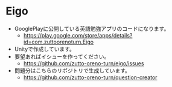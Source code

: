 # Eigo

- GooglePlayに公開している英語勉強アプリのコードになります。
  - https://play.google.com/store/apps/details?id=com.zuttoorenoturn.Eigo
- Unityで作成しています。
- 要望あればイシューを作ってください。
  - https://github.com/zutto-oreno-turn/eigo/issues
- 問題分はこちらのリポジトリで生成しています。
  - https://github.com/zutto-oreno-turn/question-creator

